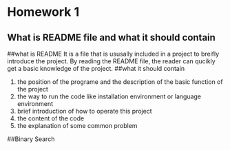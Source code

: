 # Homework 1
## What is README file and what it should contain
##what is README
It is a file that is ususally included in a project to breifly introduce the project. By reading the README file, the reader can qucikly get a basic knowledge of the project. 
##what it should contain
1. the position of the programe and the description of the basic function of the project
2. the way to run the code like installation environment or language environment
3. brief introduction of how to operate this project
4. the content of the code
5. the explanation of some common problem

##Binary Search
